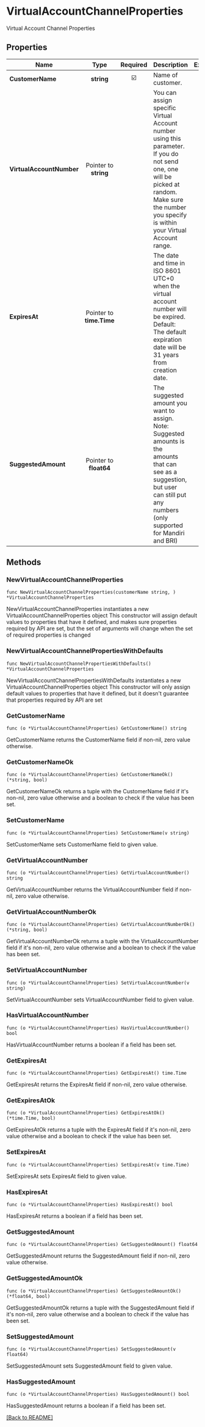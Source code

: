 # VirtualAccountChannelProperties
Virtual Account Channel Properties

## Properties
| Name | Type | Required | Description | Examples |
|------------|:-------------:|:-------------:|-------------|:-------------:|
| **CustomerName** | **string** | ☑️ | Name of customer. |  |
| **VirtualAccountNumber** | Pointer to **string** |  | You can assign specific Virtual Account number using this parameter. If you do not send one, one will be picked at random. Make sure the number you specify is within your Virtual Account range. |  |
| **ExpiresAt** | Pointer to **time.Time** |  | The date and time in ISO 8601 UTC+0 when the virtual account number will be expired. Default: The default expiration date will be 31 years from creation date. |  |
| **SuggestedAmount** | Pointer to **float64** |  | The suggested amount you want to assign. Note: Suggested amounts is the amounts that can see as a suggestion, but user can still put any numbers (only supported for Mandiri and BRI) |  |

## Methods

### NewVirtualAccountChannelProperties

`func NewVirtualAccountChannelProperties(customerName string, ) *VirtualAccountChannelProperties`

NewVirtualAccountChannelProperties instantiates a new VirtualAccountChannelProperties object
This constructor will assign default values to properties that have it defined,
and makes sure properties required by API are set, but the set of arguments
will change when the set of required properties is changed

### NewVirtualAccountChannelPropertiesWithDefaults

`func NewVirtualAccountChannelPropertiesWithDefaults() *VirtualAccountChannelProperties`

NewVirtualAccountChannelPropertiesWithDefaults instantiates a new VirtualAccountChannelProperties object
This constructor will only assign default values to properties that have it defined,
but it doesn't guarantee that properties required by API are set

### GetCustomerName

`func (o *VirtualAccountChannelProperties) GetCustomerName() string`

GetCustomerName returns the CustomerName field if non-nil, zero value otherwise.

### GetCustomerNameOk

`func (o *VirtualAccountChannelProperties) GetCustomerNameOk() (*string, bool)`

GetCustomerNameOk returns a tuple with the CustomerName field if it's non-nil, zero value otherwise
and a boolean to check if the value has been set.

### SetCustomerName

`func (o *VirtualAccountChannelProperties) SetCustomerName(v string)`

SetCustomerName sets CustomerName field to given value.


### GetVirtualAccountNumber

`func (o *VirtualAccountChannelProperties) GetVirtualAccountNumber() string`

GetVirtualAccountNumber returns the VirtualAccountNumber field if non-nil, zero value otherwise.

### GetVirtualAccountNumberOk

`func (o *VirtualAccountChannelProperties) GetVirtualAccountNumberOk() (*string, bool)`

GetVirtualAccountNumberOk returns a tuple with the VirtualAccountNumber field if it's non-nil, zero value otherwise
and a boolean to check if the value has been set.

### SetVirtualAccountNumber

`func (o *VirtualAccountChannelProperties) SetVirtualAccountNumber(v string)`

SetVirtualAccountNumber sets VirtualAccountNumber field to given value.

### HasVirtualAccountNumber

`func (o *VirtualAccountChannelProperties) HasVirtualAccountNumber() bool`

HasVirtualAccountNumber returns a boolean if a field has been set.

### GetExpiresAt

`func (o *VirtualAccountChannelProperties) GetExpiresAt() time.Time`

GetExpiresAt returns the ExpiresAt field if non-nil, zero value otherwise.

### GetExpiresAtOk

`func (o *VirtualAccountChannelProperties) GetExpiresAtOk() (*time.Time, bool)`

GetExpiresAtOk returns a tuple with the ExpiresAt field if it's non-nil, zero value otherwise
and a boolean to check if the value has been set.

### SetExpiresAt

`func (o *VirtualAccountChannelProperties) SetExpiresAt(v time.Time)`

SetExpiresAt sets ExpiresAt field to given value.

### HasExpiresAt

`func (o *VirtualAccountChannelProperties) HasExpiresAt() bool`

HasExpiresAt returns a boolean if a field has been set.

### GetSuggestedAmount

`func (o *VirtualAccountChannelProperties) GetSuggestedAmount() float64`

GetSuggestedAmount returns the SuggestedAmount field if non-nil, zero value otherwise.

### GetSuggestedAmountOk

`func (o *VirtualAccountChannelProperties) GetSuggestedAmountOk() (*float64, bool)`

GetSuggestedAmountOk returns a tuple with the SuggestedAmount field if it's non-nil, zero value otherwise
and a boolean to check if the value has been set.

### SetSuggestedAmount

`func (o *VirtualAccountChannelProperties) SetSuggestedAmount(v float64)`

SetSuggestedAmount sets SuggestedAmount field to given value.

### HasSuggestedAmount

`func (o *VirtualAccountChannelProperties) HasSuggestedAmount() bool`

HasSuggestedAmount returns a boolean if a field has been set.


[[Back to README]](../../README.md)


